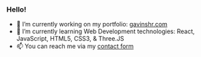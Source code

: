 ### Hello!
- 🔭 I’m currently working on my portfolio: [gavinshr.com](https://www.gavinshr.com)  
- 🌱 I’m currently learning Web Development technologies: React, JavaScript, HTML5, CSS3, & Three.JS
- 📫 You can reach me via my [contact form](https://www.gavinshr.com/#contact)  
